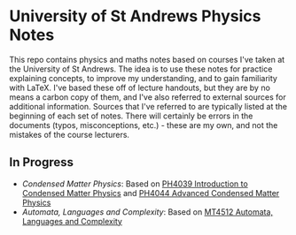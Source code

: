 # University of St Andrews Physics Notes
This repo contains physics and maths notes based on courses I've taken at the University of St Andrews. The idea is to use these notes for practice explaining concepts, to improve my understanding, and to gain familiarity with LaTeX. I've based these off of lecture handouts, but they are by no means a carbon copy of them, and I've also referred to external sources for additional information. Sources that I've referred to are typically listed at the beginning of each set of notes. There will certainly be errors in the documents (typos, misconceptions, etc.) - these are my own, and not the mistakes of the course lecturers. 

## In Progress
- *Condensed Matter Physics*: Based on [PH4039 Introduction to Condensed Matter Physics](https://www.st-andrews.ac.uk/subjects/modules/catalogue/?code=PH4039&academic_year=2020%2F1) and [PH4044 Advanced Condensed Matter Physics](https://www.st-andrews.ac.uk/subjects/modules/catalogue/?code=PH4044&academic_year=2020%2F1)
- *Automata, Languages and Complexity*: Based on [MT4512 Automata, Languages and Complexity](https://www.st-andrews.ac.uk/subjects/modules/catalogue/?code=MT4512&academic_year=2020%2F1)
